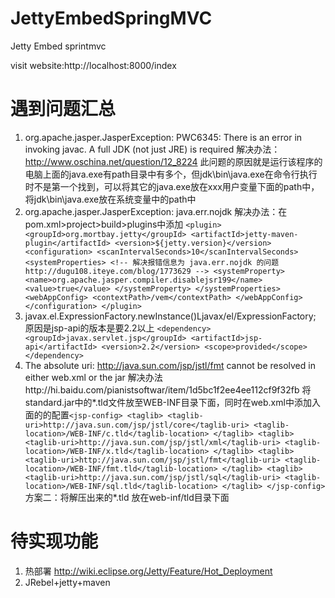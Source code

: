JettyEmbedSpringMVC
===================

Jetty Embed sprintmvc

visit website:http://localhost:8000/index
# 遇到问题汇总 #
1. org.apache.jasper.JasperException: PWC6345: There is an error in invoking javac.  A full JDK (not just JRE) is required
	解决办法：http://www.oschina.net/question/12_8224 此问题的原因就是运行该程序的电脑上面的java.exe有path目录中有多个，但jdk\bin\java.exe在命令行执行时不是第一个找到，可以将其它的java.exe放在xxx用户变量下面的path中，将jdk\bin\java.exe放在系统变量中的path中
2. org.apache.jasper.JasperException: java.err.nojdk
	解决办法：在pom.xml>project>build>plugins中添加
			`<plugin>
				<groupId>org.mortbay.jetty</groupId>
				<artifactId>jetty-maven-plugin</artifactId>
				<version>${jetty.version}</version>
				<configuration>
					<scanIntervalSeconds>10</scanIntervalSeconds>
					<systemProperties>
					<!-- 解决报错信息为 java.err.nojdk 的问题					
						http://dugu108.iteye.com/blog/1773629
						-->
						<systemProperty>
							<name>org.apache.jasper.compiler.disablejsr199</name>
							<value>true</value>
						</systemProperty>
					</systemProperties>
					<webAppConfig>
						<contextPath>/vem</contextPath>
					</webAppConfig>
				</configuration>
			</plugin>`
3. javax.el.ExpressionFactory.newInstance()Ljavax/el/ExpressionFactory; 原因是jsp-api的版本是要2.2以上 `<dependency>
			<groupId>javax.servlet.jsp</groupId>
			<artifactId>jsp-api</artifactId>
			<version>2.2</version>
			<scope>provided</scope>
		</dependency>`
4. The absolute uri: http://java.sun.com/jsp/jstl/fmt cannot be resolved in either web.xml or the jar 解决办法http://hi.baidu.com/pianistsoftwar/item/1d5bc1f2ee4ee112cf9f32fb 
  将standard.jar中的*.tld文件放至WEB-INF目录下面，同时在web.xml中添加入面的的配置`<jsp-config>
   <taglib>
    <taglib-uri>http://java.sun.com/jsp/jstl/core</taglib-uri>
    <taglib-location>/WEB-INF/c.tld</taglib-location>
   </taglib>
   <taglib>
    <taglib-uri>http://java.sun.com/jsp/jstl/xml</taglib-uri>
    <taglib-location>/WEB-INF/x.tld</taglib-location>
   </taglib>
   <taglib>
    <taglib-uri>http://java.sun.com/jsp/jstl/fmt</taglib-uri>
    <taglib-location>/WEB-INF/fmt.tld</taglib-location>
   </taglib>
   <taglib>
    <taglib-uri>http://java.sun.com/jsp/jstl/sql</taglib-uri>
    <taglib-location>/WEB-INF/sql.tld</taglib-location>
   </taglib>
</jsp-config>`
  方案二：将解压出来的*.tld 放在web-inf/tld目录下面




# 待实现功能 #


1. 热部署 http://wiki.eclipse.org/Jetty/Feature/Hot_Deployment
2. JRebel+jetty+maven